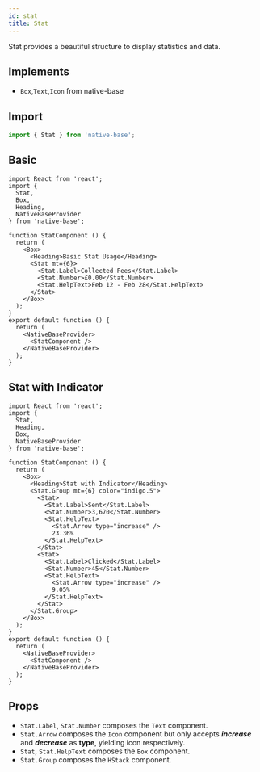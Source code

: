 ```yaml
---
id: stat
title: Stat
---
```


Stat provides a beautiful structure to display statistics and data.

## Implements

- `Box`,`Text`,`Icon` from native-base

## Import

```jsx
import { Stat } from 'native-base';
```

## Basic

```SnackPlayer name=Stat%20Usage
import React from 'react';
import {
  Stat,
  Box,
  Heading,
  NativeBaseProvider
} from 'native-base';

function StatComponent () {
  return (
    <Box>
      <Heading>Basic Stat Usage</Heading>
      <Stat mt={6}>
        <Stat.Label>Collected Fees</Stat.Label>
        <Stat.Number>£0.00</Stat.Number>
        <Stat.HelpText>Feb 12 - Feb 28</Stat.HelpText>
      </Stat>
    </Box>
  );
}
export default function () {
  return (
    <NativeBaseProvider>
      <StatComponent />
    </NativeBaseProvider>
  );
}
```

## Stat with Indicator

```SnackPlayer name=Stat%20WithIndicator
import React from 'react';
import {
  Stat,
  Heading,
  Box,
  NativeBaseProvider
} from 'native-base';

function StatComponent () {
  return (
    <Box>
      <Heading>Stat with Indicator</Heading>
      <Stat.Group mt={6} color="indigo.5">
        <Stat>
          <Stat.Label>Sent</Stat.Label>
          <Stat.Number>3,670</Stat.Number>
          <Stat.HelpText>
            <Stat.Arrow type="increase" />
            23.36%
          </Stat.HelpText>
        </Stat>
        <Stat>
          <Stat.Label>Clicked</Stat.Label>
          <Stat.Number>45</Stat.Number>
          <Stat.HelpText>
            <Stat.Arrow type="increase" />
            9.05%
          </Stat.HelpText>
        </Stat>
      </Stat.Group>
    </Box>
  );
}
export default function () {
  return (
    <NativeBaseProvider>
      <StatComponent />
    </NativeBaseProvider>
  );
}
```

## **Props**

- `Stat.Label`, `Stat.Number` composes the `Text` component.
- `Stat.Arrow` composes the `Icon` component but only accepts **_increase_** and **_decrease_** as **type**, yielding icon respectively.
- `Stat`, `Stat.HelpText` composes the `Box` component.
- `Stat.Group` composes the `HStack` component.
